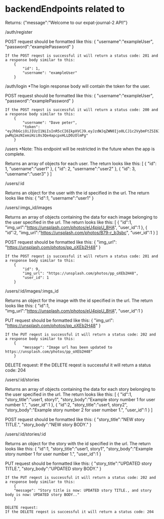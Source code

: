 # backendEndpoints related to

Returns: {"message":"Welcome to our expat-journal-2 API!"}

/auth/register

POST request should be formatted like this:
{
"username":"exampleUser",
"password":"examplePassword"
}

    If the POST reqest is successful it will return a status code: 201 and a response body similar to this:
        {
            "id": 1,
            "username": "exampleUser"
        }

/auth/login
\*The login response body will contain the token for the user.

POST request should be formatted like this:
{
"username":"exampleUser",
"password":"examplePassword"
}

    If the POST reqest is successful it will return a status code: 200 and a response body similar to this:
        {
            "username": "Dave peter",
            "token": "eyJhbGciOiJIUzI1NiIsInR5cCI6IkpXVCJ9.eyJzdWJqZWN0Ijo0LCJ1c2VybmFtZSI6IkRhdmUgcGV0ZXIiLCJpYXQiOjE1OTU1NTU5NzMsImV4cCI6MTU5NTU1OTU3M30.a4Wws-pwMq1mzNIemiHzi0s3Qe4apcpxHLLD0zOlmPg"
        }

/users
\*Note: This endpoint will be restricted in the future when the app is complete.

Returns an array of objects for each user. The return looks like this:
[
{
"id": 1,
"username":"user1"
},
{
"id": 2,
"username":"user2"
},
{
"id": 3,
"username":"user3"
}
]

/users/:id

Returns an object for the user with the id specified in the url. The return looks like this:
{
"id":1,
"username":"user1"
}

/users/:imgs_id/images

Returns an array of objects containing the data for each image belonging to the user specified in the url. The return looks like this:
[
{
"id":1,
"img_url":"https://unsplash.com/photos/eU4pipU_8HA",
"user_id":1
},
{
"id":2,
"img_url":"https://unsplash.com/photos/B79-r_b3sbc",
"user_id":1
}
]

POST request should be formatted like this:
{
"img_url": "https://unsplash.com/photos/pp_oXEb2H48"
}

    If the POST reqest is successful it will return a status code: 201 and a response body similar to this:
        {
            "id": 9,
            "img_url": "https://unsplash.com/photos/pp_oXEb2H48",
            "user_id": 1
        }

/users/:id/images/:imgs_id

Returns an object for the image with the id specified in the url. The return looks like this:
{
"id":1,
"img_url":"https://unsplash.com/photos/eU4pipU_8HA",
"user_id":1
}

PUT request should be formatted like this:
{
"img_url": "https://unsplash.com/photos/pp_oXEb2H48"
}

    If the PUT reqest is successful it will return a status code: 202 and a response body similar to this:
        {
            "message": "Image url has been updated to https://unsplash.com/photos/pp_oXEb2H48"
        }

DELETE request:
If the DELETE reqest is successful it will return a status code: 204

/users/:id/stories

Returns an array of objects containing the data for each story belonging to the user specified in the url. The return looks like this:
[
{
"id":1,
"story_title":"user1, story1",
"story_body":"Example story number 1 for user number 1.",
"user_id":1
},
{
"id":2,
"story_title":"user1, story2",
"story_body":"Example story number 2 for user number 1.",
"user_id":1
}
]

POST request should be formatted like this:
{
"story_title":"NEW story TITLE.",
"story_body":"NEW story BODY."
}

/users/:id/stories/:id

Returns an object for the story with the id specified in the url. The return looks like this:
{
"id":1,
"story_title":"user1, story1",
"story_body":"Example story number 1 for user number 1.",
"user_id":1
}

PUT request should be formatted like this:
{
"story_title":"UPDATED story TITLE.",
"story_body":"UPDATED story BODY."
}

    If the PUT reqest is successful it will return a status code: 202 and a response body similar to this:
        {
        "message": "Story title is now: UPDATED story TITLE., and story body is now: UPDATED story BODY.."
        }

    DELETE request:
    If the DELETE reqest is successful it will return a status code: 204
